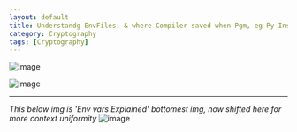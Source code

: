 ```yaml
---
layout: default
title: Understandg EnvFiles, & where Compiler saved when Pgm, eg Py Installed 
category: Cryptography
tags: [Cryptography]
---
```


![image](https://github.com/sbibek086/write-the-docs/assets/11883023/2572a938-78be-4004-bc8c-66d728e4d06b)

![image](https://github.com/sbibek086/write-the-docs/assets/11883023/5bb80efd-3096-41cd-9bbd-61191d52be5f)

---
_This below img is 'Env vars Explained' bottomest img, now shifted here for more context uniformity_
![image](https://user-images.githubusercontent.com/11883023/168128647-21ed35dd-6d92-4bbe-afd1-bcec15aab700.png)
